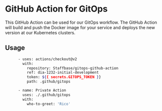 # GitHub Action for GitOps

This GitHub Action can be used for our GitOps workflow. The GitHub Action will build and push the Docker image for your service and deploys the new version at our Kubernetes clusters.

## Usage

```sh
      - uses: actions/checkout@v2
        with:
          repository: Staffbase/gitops-github-action
          ref: dia-1232-initial-development
          token: ${{ secrets.GITOPS_TOKEN }}
          path: .github/gitops

      - name: Private Action
        uses: ./.github/gitops
        with:
          who-to-greet: 'Rico'
```
